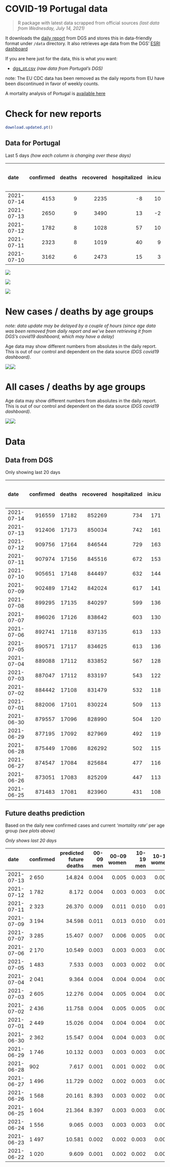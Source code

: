COVID-19 Portugal data
================

> R package with latest data scrapped from official sources *(last data
> from Wednesday, July 14, 2021)*

It downloads the [daily
report](https://covid19.min-saude.pt/relatorio-de-situacao/) from DGS
and stores this in data-friendly format under `/data` directory. It also
retrieves age data from the DGS’ [ESRI
dashboard](https://covid19.min-saude.pt/ponto-de-situacao-atual-em-portugal/)

If you are here just for the data, this is what you want:

-   [dgs\_pt.csv](raw/master/data/dgs_pt.csv) *(raw data from Portugal’s
    DGS)*

note: The EU CDC data has been removed as the daily reports from EU have
been discontinued in favor of weekly counts.

A mortality analysis of Portugal is [available
here](https://averissimo.github.io/covid19-analysis/mortality.html)

# Check for new reports

``` r
download.updated.pt()
```

## Data for Portugal

Last 5 days *(how each column is changing over these days)*

| date       | confirmed | deaths | recovered | hospitalized | in.icu | first vaccine | second vaccine | confirmed m 00-09 | confirmed w 00-09 | confirmed m 10-19 | confirmed w 10-19 | confirmed m 20-29 | confirmed w 20-29 | confirmed m 30-39 | confirmed w 30-39 | confirmed m 40-49 | confirmed w 40-49 | confirmed m 50-59 | confirmed w 50-59 | confirmed m 60-69 | confirmed w 60-69 | confirmed m 70-79 | confirmed w 70-79 | confirmed m 80+ | confirmed w 80+ | death m 00-09 | death w 00-09 | death m 10-19 | death w 10-19 | death m 20-29 | death w 20-29 | death m 30-39 | death w 30-39 | death m 40-49 | death w 40-49 | death m 50-59 | death w 50-59 | death m 60-69 | death w 60-69 | death m 70-79 | death w 70-79 | death m 80+ | death w 80+ |
|:-----------|----------:|-------:|----------:|-------------:|-------:|--------------:|---------------:|------------------:|------------------:|------------------:|------------------:|------------------:|------------------:|------------------:|------------------:|------------------:|------------------:|------------------:|------------------:|------------------:|------------------:|------------------:|------------------:|----------------:|----------------:|--------------:|--------------:|--------------:|--------------:|--------------:|--------------:|--------------:|--------------:|--------------:|--------------:|--------------:|--------------:|--------------:|--------------:|--------------:|--------------:|------------:|------------:|
| 2021-07-14 |      4153 |      9 |      2235 |           -8 |     10 |         56659 |          58624 |                NA |                NA |                NA |                NA |                NA |                NA |                NA |                NA |                NA |                NA |                NA |                NA |                NA |                NA |                NA |                NA |              NA |              NA |            NA |            NA |            NA |            NA |            NA |            NA |            NA |            NA |            NA |            NA |            NA |            NA |            NA |            NA |            NA |            NA |          NA |          NA |
| 2021-07-13 |      2650 |      9 |      3490 |           13 |     -2 |         44659 |          73413 |               107 |               123 |               137 |               164 |               397 |               326 |               246 |               219 |               221 |               213 |               112 |               110 |                57 |                74 |                29 |                37 |              16 |              27 |             0 |             0 |             0 |             0 |             0 |             0 |             1 |             0 |             0 |             0 |             0 |             0 |             1 |             1 |             2 |             3 |           0 |           1 |
| 2021-07-12 |      1782 |      8 |      1028 |           57 |     10 |            NA |             NA |               101 |                88 |               119 |               127 |               228 |               201 |               195 |               173 |               141 |               120 |                70 |                83 |                24 |                48 |                15 |                28 |               5 |              19 |             0 |             0 |             0 |             0 |             0 |             0 |             0 |             0 |             0 |             0 |             0 |             0 |             0 |             0 |             2 |             0 |           4 |           2 |
| 2021-07-11 |      2323 |      8 |      1019 |           40 |      9 |            NA |             NA |                NA |                NA |                NA |                NA |                NA |                NA |                NA |                NA |                NA |                NA |                NA |                NA |                NA |                NA |                NA |                NA |              NA |              NA |            NA |            NA |            NA |            NA |            NA |            NA |            NA |            NA |            NA |            NA |            NA |            NA |            NA |            NA |            NA |            NA |          NA |          NA |
| 2021-07-10 |      3162 |      6 |      2473 |           15 |      3 |            NA |             NA |                NA |                NA |                NA |                NA |                NA |                NA |                NA |                NA |                NA |                NA |                NA |                NA |                NA |                NA |                NA |                NA |              NA |              NA |            NA |            NA |            NA |            NA |            NA |            NA |            NA |            NA |            NA |            NA |            NA |            NA |            NA |            NA |            NA |            NA |          NA |          NA |

![](README_files/figure-gfm/totals-1.svg)<!-- -->

![](README_files/figure-gfm/differential-1.svg)<!-- -->

![](README_files/figure-gfm/differential_7days-1.svg)<!-- -->

# New cases / deaths by age groups

*note: data update may be delayed by a couple of hours (since age data
was been removed from daily report and we’ve been retrieving it from
DGS’s covid19 dashboard, which may have a delay)*

Age data may show different numbers from absolutes in the daily report.
This is out of our control and dependent on the data source *(DGS
covid19 dashboard)*.

![](README_files/figure-gfm/new_cases_deaths-1.svg)<!-- -->![](README_files/figure-gfm/new_cases_deaths-2.svg)<!-- -->

# All cases / deaths by age groups

Age data may show different numbers from absolutes in the daily report.
This is out of our control and dependent on the data source *(DGS
covid19 dashboard)*.

![](README_files/figure-gfm/total_cases_deaths-1.svg)<!-- -->![](README_files/figure-gfm/total_cases_deaths-2.svg)<!-- -->

# Data

## Data from DGS

Only showing last 20 days

| date       | confirmed | deaths | recovered | hospitalized | in.icu | confirmed m 00-09 | confirmed w 00-09 | confirmed m 10-19 | confirmed w 10-19 | confirmed m 20-29 | confirmed w 20-29 | confirmed m 30-39 | confirmed w 30-39 | confirmed m 40-49 | confirmed w 40-49 | confirmed m 50-59 | confirmed w 50-59 | confirmed m 60-69 | confirmed w 60-69 | confirmed m 70-79 | confirmed w 70-79 | confirmed m 80+ | confirmed w 80+ | death m 00-09 | death w 00-09 | death m 10-19 | death w 10-19 | death m 20-29 | death w 20-29 | death m 30-39 | death w 30-39 | death m 40-49 | death w 40-49 | death m 50-59 | death w 50-59 | death m 60-69 | death w 60-69 | death m 70-79 | death w 70-79 | death m 80+ | death w 80+ | first vaccine | second vaccine |
|:-----------|----------:|-------:|----------:|-------------:|-------:|------------------:|------------------:|------------------:|------------------:|------------------:|------------------:|------------------:|------------------:|------------------:|------------------:|------------------:|------------------:|------------------:|------------------:|------------------:|------------------:|----------------:|----------------:|--------------:|--------------:|--------------:|--------------:|--------------:|--------------:|--------------:|--------------:|--------------:|--------------:|--------------:|--------------:|--------------:|--------------:|--------------:|--------------:|------------:|------------:|--------------:|---------------:|
| 2021-07-14 |    916559 |  17182 |    852269 |          734 |    171 |                NA |                NA |                NA |                NA |                NA |                NA |                NA |                NA |                NA |                NA |                NA |                NA |                NA |                NA |                NA |                NA |              NA |              NA |            NA |            NA |            NA |            NA |            NA |            NA |            NA |            NA |            NA |            NA |            NA |            NA |            NA |            NA |            NA |            NA |          NA |          NA |       6034430 |        3940370 |
| 2021-07-13 |    912406 |  17173 |    850034 |          742 |    161 |             26682 |             25539 |             43701 |             44111 |             64964 |             71469 |             61955 |             71572 |             67628 |             83749 |             58252 |             73603 |             42975 |             46967 |             27258 |             30571 |           23616 |           47218 |             1 |             1 |             1 |             1 |             7 |             5 |            25 |            20 |            93 |            63 |           339 |           136 |          1077 |           471 |          2309 |          1366 |        5168 |        6090 |       5977771 |        3881746 |
| 2021-07-12 |    909756 |  17164 |    846544 |          729 |    163 |             26575 |             25416 |             43564 |             43947 |             64567 |             71143 |             61709 |             71353 |             67407 |             83536 |             58140 |             73493 |             42918 |             46893 |             27229 |             30534 |           23600 |           47191 |             1 |             1 |             1 |             1 |             7 |             5 |            24 |            20 |            93 |            63 |           339 |           136 |          1076 |           470 |          2307 |          1363 |        5168 |        6089 |       5933112 |        3808333 |
| 2021-07-11 |    907974 |  17156 |    845516 |          672 |    153 |             26474 |             25328 |             43445 |             43820 |             64339 |             70942 |             61514 |             71180 |             67266 |             83416 |             58070 |             73410 |             42894 |             46845 |             27214 |             30506 |           23595 |           47172 |             1 |             1 |             1 |             1 |             7 |             5 |            24 |            20 |            93 |            63 |           339 |           136 |          1076 |           470 |          2305 |          1363 |        5164 |        6087 |            NA |             NA |
| 2021-07-10 |    905651 |  17148 |    844497 |          632 |    144 |                NA |                NA |                NA |                NA |                NA |                NA |                NA |                NA |                NA |                NA |                NA |                NA |                NA |                NA |                NA |                NA |              NA |              NA |            NA |            NA |            NA |            NA |            NA |            NA |            NA |            NA |            NA |            NA |            NA |            NA |            NA |            NA |            NA |            NA |          NA |          NA |            NA |             NA |
| 2021-07-09 |    902489 |  17142 |    842024 |          617 |    141 |             26224 |             25035 |             43024 |             43381 |             63646 |             70288 |             61015 |             70711 |             66883 |             82971 |             57857 |             73150 |             42771 |             46729 |             27159 |             30430 |           23576 |           47119 |             1 |             1 |             1 |             1 |             7 |             5 |            24 |            20 |            93 |            63 |           338 |           136 |          1074 |           468 |          2302 |          1360 |        5162 |        6086 |            NA |             NA |
| 2021-07-08 |    899295 |  17135 |    840297 |          599 |    136 |                NA |                NA |                NA |                NA |                NA |                NA |                NA |                NA |                NA |                NA |                NA |                NA |                NA |                NA |                NA |                NA |              NA |              NA |            NA |            NA |            NA |            NA |            NA |            NA |            NA |            NA |            NA |            NA |            NA |            NA |            NA |            NA |            NA |            NA |          NA |          NA |            NA |             NA |
| 2021-07-07 |    896026 |  17126 |    838642 |          603 |    130 |             25922 |             24705 |             42588 |             42866 |             62825 |             69469 |             60424 |             70119 |             66370 |             82451 |             57651 |             72900 |             42634 |             46575 |             27097 |             30349 |           23546 |           47035 |             1 |             1 |             1 |             1 |             7 |             5 |            24 |            20 |            92 |            63 |           336 |           136 |          1074 |           468 |          2298 |          1359 |        5158 |        6082 |       5915601 |        3710093 |
| 2021-07-06 |    892741 |  17118 |    837135 |          613 |    133 |             25742 |             24552 |             42351 |             42626 |             62413 |             69088 |             60116 |             69823 |             66124 |             82162 |             57532 |             72751 |             42558 |             46488 |             27056 |             30306 |           23536 |           47010 |             1 |             1 |             1 |             1 |             7 |             5 |            24 |            20 |            92 |            63 |           335 |           136 |          1074 |           468 |          2296 |          1359 |        5156 |        6079 |       5771249 |        3513739 |
| 2021-07-05 |    890571 |  17117 |    834625 |          613 |    136 |             25657 |             24470 |             42220 |             42481 |             62105 |             68820 |             59900 |             69635 |             65929 |             81973 |             57443 |             72658 |             42527 |             46429 |             27028 |             30282 |           23524 |           46996 |             1 |             1 |             1 |             1 |             7 |             5 |            24 |            20 |            92 |            63 |           335 |           136 |          1074 |           468 |          2296 |          1359 |        5156 |        6078 |       5702799 |        3435821 |
| 2021-07-04 |    889088 |  17112 |    833852 |          567 |    128 |             25581 |             24396 |             42113 |             42368 |             61916 |             68643 |             59758 |             69495 |             65820 |             81851 |             57397 |             72592 |             42495 |             46405 |             27007 |             30259 |           23516 |           46987 |             1 |             1 |             1 |             1 |             7 |             5 |            24 |            20 |            92 |            63 |           335 |           136 |          1074 |           467 |          2295 |          1359 |        5154 |        6077 |       5662065 |        3398503 |
| 2021-07-03 |    887047 |  17112 |    833197 |          543 |    122 |             25473 |             24298 |             41958 |             42213 |             61657 |             68390 |             59564 |             69308 |             65667 |             81687 |             57326 |             72496 |             42459 |             46359 |             26984 |             30233 |           23507 |           46973 |             1 |             1 |             1 |             1 |             7 |             5 |            24 |            20 |            92 |            63 |           335 |           136 |          1074 |           467 |          2295 |          1359 |        5154 |        6077 |       5589854 |        3332199 |
| 2021-07-02 |    884442 |  17108 |    831479 |          532 |    118 |             25354 |             24174 |             41773 |             42025 |             61311 |             68101 |             59297 |             69039 |             65479 |             81472 |             57223 |             72394 |             42397 |             46309 |             26962 |             30199 |           23496 |           46950 |             1 |             1 |             1 |             1 |             7 |             5 |            24 |            20 |            92 |            63 |           335 |           136 |          1074 |           467 |          2295 |          1358 |        5152 |        6076 |       5506650 |        3249196 |
| 2021-07-01 |    882006 |  17101 |    830224 |          509 |    113 |             25246 |             24058 |             41575 |             41851 |             60965 |             67805 |             59046 |             68828 |             65298 |             81300 |             57135 |             72303 |             42344 |             46255 |             26939 |             30161 |           23484 |           46932 |             1 |             1 |             1 |             1 |             7 |             5 |            24 |            20 |            92 |            63 |           335 |           136 |          1074 |           467 |          2293 |          1358 |        5148 |        6075 |       5413040 |        3158425 |
| 2021-06-30 |    879557 |  17096 |    828990 |          504 |    120 |             25151 |             23951 |             41419 |             41707 |             60642 |             67492 |             58822 |             68616 |             65122 |             81079 |             57039 |             72185 |             42286 |             46189 |             26897 |             30119 |           23471 |           46907 |             1 |             1 |             1 |             1 |             7 |             5 |            24 |            20 |            92 |            63 |           335 |           136 |          1074 |           466 |          2291 |          1358 |        5147 |        6074 |       5270193 |        3019844 |
| 2021-06-29 |    877195 |  17092 |    827969 |          492 |    119 |             25045 |             23859 |             41271 |             41525 |             60342 |             67248 |             58608 |             68423 |             64927 |             80867 |             56923 |             72068 |             42233 |             46129 |             26862 |             30079 |           23451 |           46884 |             1 |             1 |             1 |             1 |             7 |             5 |            24 |            20 |            92 |            63 |           335 |           136 |          1074 |           466 |          2290 |          1358 |        5147 |        6071 |       5149017 |        2922293 |
| 2021-06-28 |    875449 |  17086 |    826292 |          502 |    115 |             24968 |             23794 |             41156 |             41404 |             60133 |             67060 |             58440 |             68262 |             64773 |             80716 |             56853 |             71981 |             42190 |             46082 |             26834 |             30051 |           23442 |           46869 |             1 |             1 |             1 |             1 |             7 |             5 |            24 |            20 |            92 |            63 |           335 |           136 |          1074 |           465 |          2289 |          1357 |        5146 |        6069 |       5086547 |        2870076 |
| 2021-06-27 |    874547 |  17084 |    825684 |          477 |    116 |             24947 |             23775 |             41088 |             41334 |             60041 |             66962 |             58357 |             68173 |             64694 |             80650 |             56799 |             71928 |             42165 |             46051 |             26824 |             30036 |           23432 |           46851 |             1 |             1 |             1 |             1 |             7 |             5 |            24 |            20 |            92 |            63 |           334 |           136 |          1074 |           465 |          2289 |          1357 |        5146 |        6068 |       5048460 |        2854857 |
| 2021-06-26 |    873051 |  17083 |    825209 |          447 |    113 |             24884 |             23716 |             40972 |             41241 |             59863 |             66802 |             58238 |             68047 |             64577 |             80513 |             56728 |             71843 |             42122 |             46002 |             26809 |             30015 |           23413 |           46829 |             1 |             1 |             1 |             1 |             7 |             5 |            24 |            20 |            92 |            63 |           334 |           136 |          1073 |           465 |          2289 |          1357 |        5146 |        6068 |       4987437 |        2817796 |
| 2021-06-25 |    871483 |  17081 |    823960 |          431 |    108 |            248816 |             23641 |             40872 |             41144 |             59690 |             66642 |             58085 |             67899 |             64458 |             80368 |             56658 |             71747 |             42087 |             45970 |             26785 |             29989 |           23398 |           46805 |             1 |             1 |             1 |             1 |             7 |             5 |            24 |            20 |            92 |            63 |           334 |           136 |          1073 |           465 |          2289 |          1356 |        5145 |        6068 |       4922099 |        2773507 |

## Future deaths prediction

Based on the daily new confirmed cases and current *‘mortality rate’*
per age group *(see plots above)*

*Only shows last 20 days*

| date       | confirmed | predicted future deaths | 00-09 men | 00-09 women | 10-19 men | 10-19 women | 20-29 men | 20-29 women | 30-39 men | 30-39 women | 40-49 men | 40-49 women | 50-59 men | 50-59 women | 60-69 men | 60-69 women | 70-79 men | 70-79 women | 80+ men | 80+ women |
|:-----------|:----------|------------------------:|----------:|------------:|----------:|------------:|----------:|------------:|----------:|------------:|----------:|------------:|----------:|------------:|----------:|------------:|----------:|------------:|--------:|----------:|
| 2021-07-13 | 2 650     |                  14.824 |     0.004 |       0.005 |     0.003 |       0.004 |     0.043 |       0.023 |     0.099 |       0.061 |     0.304 |       0.160 |     0.652 |       0.203 |     1.428 |       0.742 |     2.457 |       1.653 |   3.501 |     3.482 |
| 2021-07-12 | 1 782     |                   8.172 |     0.004 |       0.003 |     0.003 |       0.003 |     0.025 |       0.014 |     0.079 |       0.048 |     0.194 |       0.090 |     0.407 |       0.153 |     0.601 |       0.481 |     1.271 |       1.251 |   1.094 |     2.451 |
| 2021-07-11 | 2 323     |                  26.370 |     0.009 |       0.011 |     0.010 |       0.010 |     0.075 |       0.046 |     0.201 |       0.131 |     0.527 |       0.335 |     1.240 |       0.480 |     3.083 |       1.163 |     4.659 |       3.396 |   4.158 |     6.836 |
| 2021-07-09 | 3 194     |                  34.598 |     0.011 |       0.013 |     0.010 |       0.012 |     0.088 |       0.057 |     0.238 |       0.165 |     0.705 |       0.391 |     1.199 |       0.462 |     3.433 |       1.544 |     5.252 |       3.619 |   6.565 |    10.834 |
| 2021-07-07 | 3 285     |                  15.407 |     0.007 |       0.006 |     0.005 |       0.005 |     0.044 |       0.027 |     0.124 |       0.083 |     0.338 |       0.217 |     0.693 |       0.275 |     1.905 |       0.872 |     3.473 |       1.921 |   2.188 |     3.224 |
| 2021-07-06 | 2 170     |                  10.549 |     0.003 |       0.003 |     0.003 |       0.003 |     0.033 |       0.019 |     0.087 |       0.053 |     0.268 |       0.142 |     0.518 |       0.172 |     0.777 |       0.592 |     2.372 |       1.072 |   2.626 |     1.806 |
| 2021-07-05 | 1 483     |                   7.533 |     0.003 |       0.003 |     0.002 |       0.003 |     0.020 |       0.012 |     0.057 |       0.039 |     0.150 |       0.092 |     0.268 |       0.122 |     0.802 |       0.241 |     1.779 |       1.028 |   1.751 |     1.161 |
| 2021-07-04 | 2 041     |                   9.364 |     0.004 |       0.004 |     0.004 |       0.004 |     0.028 |       0.018 |     0.078 |       0.052 |     0.210 |       0.123 |     0.413 |       0.177 |     0.902 |       0.461 |     1.948 |       1.162 |   1.970 |     1.806 |
| 2021-07-03 | 2 605     |                  12.276 |     0.004 |       0.005 |     0.004 |       0.004 |     0.037 |       0.020 |     0.108 |       0.075 |     0.259 |       0.162 |     0.599 |       0.188 |     1.554 |       0.501 |     1.864 |       1.519 |   2.407 |     2.966 |
| 2021-07-02 | 2 436     |                  11.758 |     0.004 |       0.005 |     0.005 |       0.004 |     0.037 |       0.021 |     0.101 |       0.059 |     0.249 |       0.129 |     0.512 |       0.168 |     1.328 |       0.542 |     1.948 |       1.698 |   2.626 |     2.322 |
| 2021-07-01 | 2 449     |                  15.026 |     0.004 |       0.004 |     0.004 |       0.003 |     0.035 |       0.022 |     0.090 |       0.059 |     0.242 |       0.166 |     0.559 |       0.218 |     1.454 |       0.662 |     3.558 |       1.877 |   2.845 |     3.224 |
| 2021-06-30 | 2 362     |                  15.547 |     0.004 |       0.004 |     0.003 |       0.004 |     0.032 |       0.017 |     0.086 |       0.054 |     0.268 |       0.159 |     0.675 |       0.216 |     1.328 |       0.602 |     2.965 |       1.787 |   4.377 |     2.966 |
| 2021-06-29 | 1 746     |                  10.132 |     0.003 |       0.003 |     0.003 |       0.003 |     0.023 |       0.013 |     0.068 |       0.045 |     0.212 |       0.114 |     0.407 |       0.161 |     1.078 |       0.471 |     2.372 |       1.251 |   1.970 |     1.935 |
| 2021-06-28 | 902       |                   7.617 |     0.001 |       0.001 |     0.002 |       0.002 |     0.010 |       0.007 |     0.033 |       0.025 |     0.109 |       0.050 |     0.314 |       0.098 |     0.627 |       0.311 |     0.847 |       0.670 |   2.188 |     2.322 |
| 2021-06-27 | 1 496     |                  11.729 |     0.002 |       0.002 |     0.003 |       0.002 |     0.019 |       0.011 |     0.048 |       0.035 |     0.161 |       0.103 |     0.413 |       0.157 |     1.078 |       0.491 |     1.271 |       0.938 |   4.158 |     2.837 |
| 2021-06-26 | 1 568     |                  20.161 |     8.393 |       0.003 |     0.002 |       0.002 |     0.019 |       0.011 |     0.062 |       0.041 |     0.164 |       0.109 |     0.407 |       0.177 |     0.877 |       0.321 |     2.033 |       1.162 |   3.283 |     3.095 |
| 2021-06-25 | 1 604     |                  21.364 |     8.397 |       0.003 |     0.003 |       0.003 |     0.017 |       0.012 |     0.050 |       0.039 |     0.180 |       0.099 |     0.471 |       0.194 |     0.877 |       0.511 |     3.388 |       1.117 |   3.939 |     2.064 |
| 2021-06-24 | 1 556     |                   9.065 |     0.003 |       0.003 |     0.003 |       0.003 |     0.018 |       0.010 |     0.046 |       0.040 |     0.168 |       0.117 |     0.413 |       0.126 |     0.877 |       0.622 |     1.864 |       1.117 |   1.313 |     2.322 |
| 2021-06-23 | 1 497     |                  10.581 |     0.002 |       0.002 |     0.003 |       0.002 |     0.020 |       0.011 |     0.053 |       0.038 |     0.172 |       0.093 |     0.460 |       0.161 |     0.802 |       0.481 |     1.609 |       0.849 |   3.501 |     2.322 |
| 2021-06-22 | 1 020     |                   9.609 |     0.001 |       0.002 |     0.002 |       0.001 |     0.011 |       0.008 |     0.036 |       0.023 |     0.121 |       0.065 |     0.279 |       0.120 |     0.601 |       0.311 |     1.609 |       0.983 |   3.501 |     1.935 |
